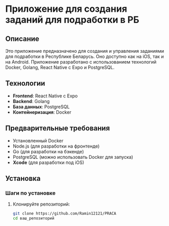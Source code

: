 # Приложение для создания заданий для подработки в РБ

## Описание

Это приложение предназначено для создания и управления заданиями для подработки в Республике Беларусь. Оно доступно как на iOS, так и на Android. Приложение разработано с использованием технологий Docker, Golang, React Native с Expo и PostgreSQL.

## Технологии

- **Frontend**: React Native с Expo
- **Backend**: Golang
- **База данных**: PostgreSQL
- **Контейнеризация**: Docker

## Предварительные требования

- Установленный Docker
- Node.js (для разработки на фронтенде)
- Go (для разработки на бэкенде)
- PostgreSQL (можно использовать Docker для запуска)
- **Xcode** (для разработки под iOS)

## Установка

### Шаги по установке

1. Клонируйте репозиторий:

   ```bash
   git clone https://github.com/Ramin12121/PRACA
   cd ваш_репозиторий